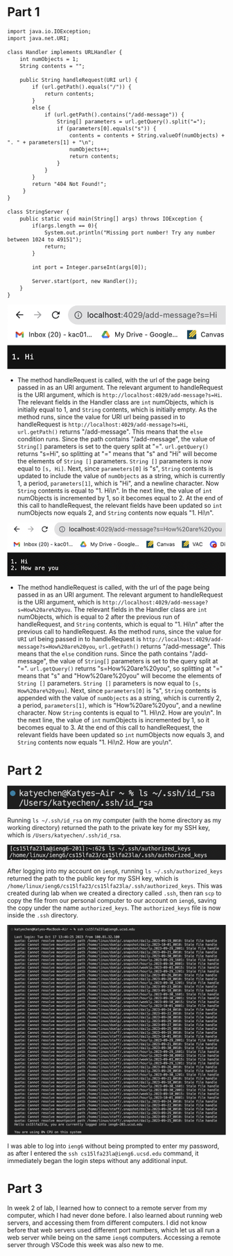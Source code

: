 # Part 1 
```
import java.io.IOException;
import java.net.URI;

class Handler implements URLHandler {
    int numObjects = 1;
    String contents = "";

    public String handleRequest(URI url) {
        if (url.getPath().equals("/")) {
            return contents;
        }
        else {
            if (url.getPath().contains("/add-message")) {
                String[] parameters = url.getQuery().split("=");
                if (parameters[0].equals("s")) {
                    contents = contents + String.valueOf(numObjects) + ". " + parameters[1] + "\n";
                    numObjects++;
                    return contents;
                }
            }
        }
        return "404 Not Found!";
     }
}

class StringServer {
    public static void main(String[] args) throws IOException {
        if(args.length == 0){
            System.out.println("Missing port number! Try any number between 1024 to 49151");
            return;
        }

        int port = Integer.parseInt(args[0]);

        Server.start(port, new Handler());
    }
}
```
![Image](firstAdd.png)  
- The method handleRequest is called, with the url of the page being passed in as an URI argument. The relevant argument to handleRequest is the URI argument, which is `http://localhost:4029/add-message?s=Hi`. The relevant fields in the Handler class are `int` numObjects, which is initially equal to 1, and `String` contents, which is initially empty. As the method runs, since the value for URI url being passed in to handleRequest is `http://localhost:4029/add-message?s=Hi`, `url.getPath()` returns "/add-message". This means that the `else` condition runs. Since the path contains "/add-message", the value of `String[]` parameters is set to the query split at "=". `url.getQuery()` returns "s=Hi", so splitting at "=" means that "s" and "Hi" will become the elements of `String []` parameters. `String []` parameters is now equal to `[s, Hi]`. Next, since `parameters[0]` is "s", `String` contents is updated to include the value of `numObjects` as a string, which is currently 1, a period, `parameters[1]`, which is "Hi", and a newline character. Now `String` contents is equal to "1. Hi\n". In the next line, the value of `int` numObjects is incremented by 1, so it becomes equal to 2. At the end of this call to handleRequest, the relevant fields have been updated so `int` numObjects now equals 2, and `String` contents now equals "1. Hi\n".

![Image](secondAdd.png)  
- The method handleRequest is called, with the url of the page being passed in as an URI argument. The relevant argument to handleRequest is the URI argument, which is `http://localhost:4029/add-message?s=How%20are%20you`. The relevant fields in the Handler class are `int` numObjects, which is equal to 2 after the previous run of handleRequest, and `String` contents, which is equal to "1. Hi\n" after the previous call to handleRequest. As the method runs, since the value for `URI` url being passed in to handleRequest is `http://localhost:4029/add-message?s=How%20are%20you`, `url.getPath()` returns "/add-message". This means that the `else` condition runs. Since the path contains "/add-message", the value of `String[]` parameters is set to the query split at "=". `url.getQuery()` returns "s=How%20are%20you", so splitting at "=" means that "s" and "How%20are%20you" will become the elements of `String []` parameters. `String []` parameters is now equal to `[s, How%20are%20you]`. Next, since `parameters[0]` is "s", `String` contents is appended with the value of `numObjects` as a string, which is currently 2, a period, `parameters[1]`, which is "How%20are%20you", and a newline character. Now `String` contents is equal to "1. Hi\n2. How are you\n". In the next line, the value of `int` numObjects is incremented by 1, so it becomes equal to 3. At the end of this call to handleRequest, the relevant fields have been updated so `int` numObjects now equals 3, and `String` contents now equals "1. Hi\n2. How are you\n".

# Part 2
![Image](privateKey.png)  

Running `ls ~/.ssh/id_rsa` on my computer (with the home directory as my working directory) returned the path to the private key for my SSH key, which is `/Users/katyechen/.ssh/id_rsa`.

![Image](publicKey.png)   
  
After logging into my account on `ieng6`, running `ls ~/.ssh/authorized_keys` returned the path to the public key for my SSH key, which is `/home/linux/ieng6/cs15lfa23/cs15lfa23la/.ssh/authorized_keys`. This was created during lab when we created a directory called `.ssh`, then ran `scp` to copy the file from our personal computer to our account on `ieng6`, saving the copy under the name `authorized_keys`. The `authorized_keys` file is now inside the `.ssh` directory.  


![Image](login.png)  
  
I was able to log into `ieng6` without being prompted to enter my password, as after I entered the `ssh cs15lfa23la@ieng6.ucsd.edu` command, it immediately began the login steps without any additional input.

  

# Part 3 
In week 2 of lab, I learned how to connect to a remote server from my computer, which I had never done before. I also learned about running web servers, and accessing them from different computers. I did not know before that web servers used different port numbers, which let us all run a web server while being on the same `ieng6` computers. Accessing a remote server through VSCode this week was also new to me.
